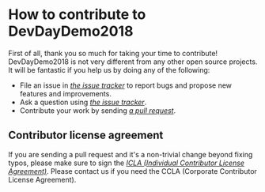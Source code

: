 # How to contribute to DevDayDemo2018

First of all, thank you so much for taking your time to contribute! DevDayDemo2018 is not very different from any other open source projects. It will
be fantastic if you help us by doing any of the following:

- File an issue in *[the issue tracker]()*
  to report bugs and propose new features and improvements.
- Ask a question using *[the issue tracker]()*.
- Contribute your work by sending *[a pull request]()*.

## Contributor license agreement

If you are sending a pull request and it's a non-trivial change beyond fixing
typos, please make sure to sign the *[ICLA (Individual Contributor License Agreement)]()*.
Please contact us if you need the CCLA (Corporate Contributor License Agreement).